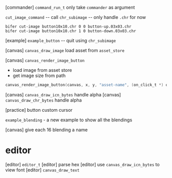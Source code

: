[commander] `command_run_t` only take `commander` as argument

`cut_image_command` -- call `chr_subimage` -- only handle `.chr` for now

```
bifer cut-image button10x10.chr 0 0 button-up.03x03.chr
bifer cut-image button10x10.chr 1 0 button-down.03x03.chr
```

[example] `example_button` -- quit using `chr_subimage`

[canvas] `canvas_draw_image` load asset from `asset_store`

[canvas] `canvas_render_image_button`

- load image from asset store
- get image size from path

```c
canvas_render_image_button(canvas, x, y, "asset-name", (on_click_t *) on_click_button);
```

[canvas] `canvas_draw_icn_bytes` handle alpha
[canvas] `canvas_draw_chr_bytes` handle alpha

[practice] button custom cursor

`example_blending` - a new example to show all the blendings

[canvas] give each 16 blending a name

# editor

[editor] `editor_t`
[editor] parse hex
[editor] use `canvas_draw_icn_bytes` to view font
[editor] `canvas_draw_text`
